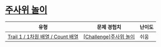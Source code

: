 # [주사위 놀이](https://www.codetree.ai/trails/complete/curated-cards/challenge-play-with-dice)

|유형|문제 경험치|난이도|
|---|---|---|
|[Trail 1 / 1차원 배열 / Count 배열](https://www.codetree.ai/trail-info/novice-low/)|[[Challenge]주사위 놀이](https://www.codetree.ai/trails/complete/curated-cards/challenge-play-with-dice/)|쉬움|

